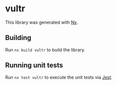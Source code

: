 # vultr

This library was generated with [Nx](https://nx.dev).

## Building

Run `nx build vultr` to build the library.

## Running unit tests

Run `nx test vultr` to execute the unit tests via [Jest](https://jestjs.io).
